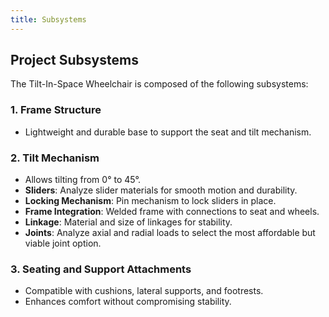 ```yaml
---
title: Subsystems
---
```


<link rel="stylesheet" href="assets/style.css">

## Project Subsystems

The Tilt-In-Space Wheelchair is composed of the following subsystems:

### 1. Frame Structure
- Lightweight and durable base to support the seat and tilt mechanism.  

### 2. Tilt Mechanism  
- Allows tilting from 0° to 45°.  
- **Sliders**: Analyze slider materials for smooth motion and durability.  
- **Locking Mechanism**: Pin mechanism to lock sliders in place.  
- **Frame Integration**: Welded frame with connections to seat and wheels. 
- **Linkage**: Material and size of linkages for stability.  
- **Joints**: Analyze axial and radial loads to select the most affordable but viable joint option.  

### 3. Seating and Support Attachments  
- Compatible with cushions, lateral supports, and footrests.  
- Enhances comfort without compromising stability.  
